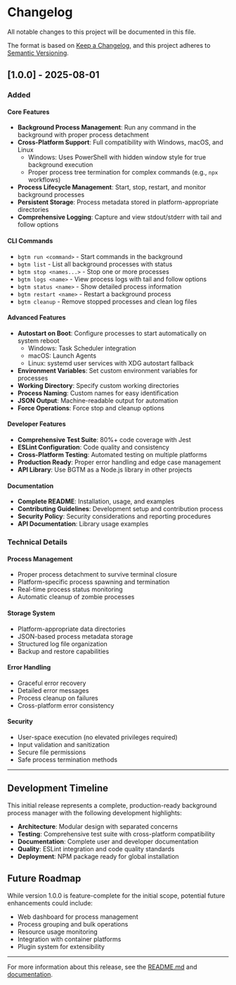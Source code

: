# Changelog

All notable changes to this project will be documented in this file.

The format is based on [Keep a Changelog](https://keepachangelog.com/en/1.0.0/),
and this project adheres to [Semantic Versioning](https://semver.org/spec/v2.0.0.html).

## [1.0.0] - 2025-08-01

### Added

#### Core Features
- **Background Process Management**: Run any command in the background with proper process detachment
- **Cross-Platform Support**: Full compatibility with Windows, macOS, and Linux
  - Windows: Uses PowerShell with hidden window style for true background execution
  - Proper process tree termination for complex commands (e.g., `npx` workflows)
- **Process Lifecycle Management**: Start, stop, restart, and monitor background processes
- **Persistent Storage**: Process metadata stored in platform-appropriate directories
- **Comprehensive Logging**: Capture and view stdout/stderr with tail and follow options

#### CLI Commands
- `bgtm run <command>` - Start commands in the background
- `bgtm list` - List all background processes with status
- `bgtm stop <names...>` - Stop one or more processes
- `bgtm logs <name>` - View process logs with tail and follow options
- `bgtm status <name>` - Show detailed process information
- `bgtm restart <name>` - Restart a background process
- `bgtm cleanup` - Remove stopped processes and clean log files

#### Advanced Features
- **Autostart on Boot**: Configure processes to start automatically on system reboot
  - Windows: Task Scheduler integration
  - macOS: Launch Agents
  - Linux: systemd user services with XDG autostart fallback
- **Environment Variables**: Set custom environment variables for processes
- **Working Directory**: Specify custom working directories
- **Process Naming**: Custom names for easy identification
- **JSON Output**: Machine-readable output for automation
- **Force Operations**: Force stop and cleanup options

#### Developer Features
- **Comprehensive Test Suite**: 80%+ code coverage with Jest
- **ESLint Configuration**: Code quality and consistency
- **Cross-Platform Testing**: Automated testing on multiple platforms
- **Production Ready**: Proper error handling and edge case management
- **API Library**: Use BGTM as a Node.js library in other projects

#### Documentation
- **Complete README**: Installation, usage, and examples
- **Contributing Guidelines**: Development setup and contribution process
- **Security Policy**: Security considerations and reporting procedures
- **API Documentation**: Library usage examples

### Technical Details

#### Process Management
- Proper process detachment to survive terminal closure
- Platform-specific process spawning and termination
- Real-time process status monitoring
- Automatic cleanup of zombie processes

#### Storage System
- Platform-appropriate data directories
- JSON-based process metadata storage
- Structured log file organization
- Backup and restore capabilities

#### Error Handling
- Graceful error recovery
- Detailed error messages
- Process cleanup on failures
- Cross-platform error consistency

#### Security
- User-space execution (no elevated privileges required)
- Input validation and sanitization
- Secure file permissions
- Safe process termination methods

---

## Development Timeline

This initial release represents a complete, production-ready background process manager with the following development highlights:

- **Architecture**: Modular design with separated concerns
- **Testing**: Comprehensive test suite with cross-platform compatibility
- **Documentation**: Complete user and developer documentation
- **Quality**: ESLint integration and code quality standards
- **Deployment**: NPM package ready for global installation

## Future Roadmap

While version 1.0.0 is feature-complete for the initial scope, potential future enhancements could include:

- Web dashboard for process management
- Process grouping and bulk operations
- Resource usage monitoring
- Integration with container platforms
- Plugin system for extensibility

---

For more information about this release, see the [README.md](README.md) and [documentation](https://github.com/Sukarth/bgtm/wiki).

